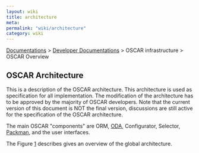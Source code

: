 ```yaml
---
layout: wiki
title: architecture
meta: 
permalink: "wiki/architecture"
category: wiki
---
```

<!-- Name: architecture -->
<!-- Version: 8 -->
<!-- Author: valleegr -->
[Documentations](Document) > [Developer Documentations](DevelDocs) > OSCAR infrastructure > OSCAR Overview
 
## OSCAR Architecture

This is a description of the OSCAR architecture. This architecture is used as specification for all implementation. The modification of the architecture has to be approved by the majority of OSCAR developers.
Note that the current version of this document is NOT the final version, discussions are still active for the specification of the OSCAR architecture.

The main OSCAR "components" are ORM, [ODA](DevODA), Configurator, Selector, [Packman](DevPackman), and the user interfaces.

The Figure [1](http://svn.oscar.openclustergroup.org/trac/oscar/attachment/wiki/architecture/architecture.svg) describes gives an overview of the global architecture.

